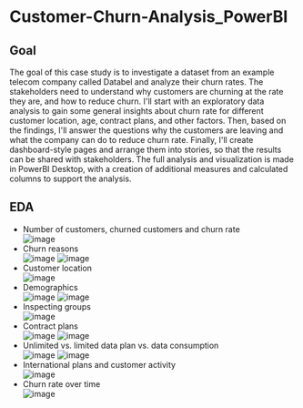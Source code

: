 # Customer-Churn-Analysis_PowerBI
## Goal
The goal of this case study is to investigate a dataset from an example telecom company called Databel and analyze their churn rates. The stakeholders need to understand why customers are churning at the rate they are, and how to reduce churn. I'll start with an exploratory data analysis to gain some general insights about churn rate for different customer location, age, contract plans, and other factors. Then, based on the findings, I'll answer the questions why the customers are leaving and what the company can do to reduce churn rate. Finally, I'll create dashboard-style pages and arrange them into stories, so that the results can be shared with stakeholders. The full analysis and visualization is made in PowerBI Desktop, with a creation of additional measures and calculated columns to support the analysis.
## EDA
- Number of customers, churned customers and churn rate <br>
![image](https://github.com/monika-czulak/Customer-Churn-Analysis_PowerBI/assets/109820128/f482b1d1-514f-41c8-b1d8-621a114cd306)
- Churn reasons </br>
![image](https://github.com/monika-czulak/Customer-Churn-Analysis_PowerBI/assets/109820128/6d51f0f4-00cf-4137-ba06-b3aea2d9b14c)
![image](https://github.com/monika-czulak/Customer-Churn-Analysis_PowerBI/assets/109820128/027bf9e2-1ee2-44e7-9adc-649a0bfe05d9)
- Customer location </br>
![image](https://github.com/monika-czulak/Customer-Churn-Analysis_PowerBI/assets/109820128/db3238c8-10fc-4f35-af13-1494883cb787)
- Demographics </br>
![image](https://github.com/monika-czulak/Customer-Churn-Analysis_PowerBI/assets/109820128/b6897f9e-d2d7-48aa-8b8a-73dccc57a63e)
![image](https://github.com/monika-czulak/Customer-Churn-Analysis_PowerBI/assets/109820128/3be6261f-29ca-47dc-9698-b3fffa2f2321)
- Inspecting groups </br>
![image](https://github.com/monika-czulak/Customer-Churn-Analysis_PowerBI/assets/109820128/ad186028-b8cd-4cfc-b7f3-b65684ddbfb6)
- Contract plans </br>
![image](https://github.com/monika-czulak/Customer-Churn-Analysis_PowerBI/assets/109820128/c3f7d767-f3d6-4546-bf06-76035d5713f5)
![image](https://github.com/monika-czulak/Customer-Churn-Analysis_PowerBI/assets/109820128/7c4174a0-c274-4a4e-9f75-2f34432237e6)
- Unlimited vs. limited data plan vs. data consumption </br>
![image](https://github.com/monika-czulak/Customer-Churn-Analysis_PowerBI/assets/109820128/bdf3561f-d095-4c6f-995e-1403d2530cee)
![image](https://github.com/monika-czulak/Customer-Churn-Analysis_PowerBI/assets/109820128/3725336b-dd91-49f9-84e5-4fa09ef056ed)
- International plans and customer activity </br>
![image](https://github.com/monika-czulak/Customer-Churn-Analysis_PowerBI/assets/109820128/16c8d6a4-1fe1-4cdf-b657-0a3a9ac02893)
- Churn rate over time </br>
![image](https://github.com/monika-czulak/Customer-Churn-Analysis_PowerBI/assets/109820128/efc8f727-e318-4e2a-88dc-411e2965e389)
 



